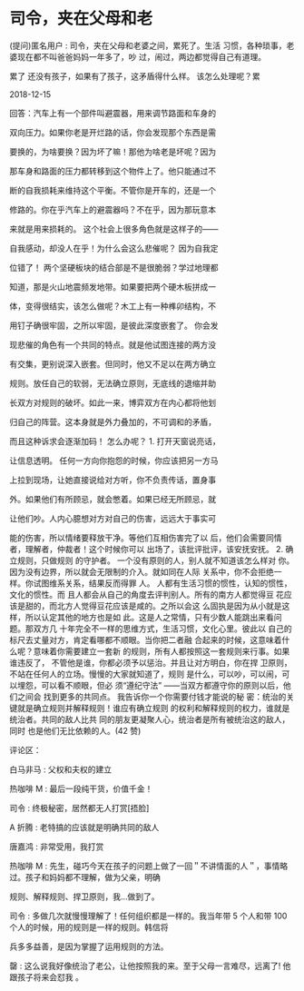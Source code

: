 # 司令，夹在父母和老

(提问)匿名用户 : 司令，夹在父母和老婆之间，累死了。生活 习惯，各种琐事，老婆现在都不叫爸爸妈妈一年多了，吵 过，闹过，两边都觉得自己有道理。

累了 还没有孩子，如果有了孩子，这矛盾得什么样。 该怎么处理呢？累

2018-12-15

回答：汽车上有一个部件叫避震器，用来调节路面和车身的

双向压力。如果你老是开烂路的话，你会发现那个东西是需

要换的，为啥要换？因为坏了嘛！那他为啥老是坏呢？因为

那车身和路面的压力都转移到这个物件上了。他只能通过不

断的自我损耗来维持这个平衡。不管你是开车的，还是一个

修路的。你在乎汽车上的避震器吗？不在乎，因为那玩意本

来就是用来损耗的。 这个社会上很多角色就是这样子的——

自我感动，却没人在乎！为什么会这么悲催呢？ 因为自我定

位错了！ 两个坚硬板块的结合部是不是很脆弱？学过地理都

知道，那是火山地震频发地带。如果要把两个硬木板拼成一

体，变得很结实，该怎么做呢？木工上有一种榫卯结构，不

用钉子确很牢固，之所以牢固，是彼此深度嵌套了。 你会发

现悲催的角色有一个共同的特点。就是他试图连接的两方没

有交集，更别说深入嵌套。但同时，他又不足以在两方确立

规则。放任自己的软弱，无法确立原则，无底线的退缩并助

长双方对规则的破坏。如此一来，博弈双方在内心都将他划

归自己的阵营。这本身就是外力叠加的，不可调和的矛盾，

而且这种诉求会逐渐加码！ 怎么办呢？ 1\. 打开天窗说亮话，

让信息透明。 任何一方向你抱怨的时候，你应该把另一方马

上拉到现场，让她直接说给对方听，你不负责传话，置身事

外。如果他们有所顾忌，就会憋着。如果已经无所顾忌，就

让他们吵。人内心臆想对方对自己的伤害，远远大于事实可

能的伤害，所以情绪要释放干净。等他们互相伤害完了以 后，他们会需要同情者，理解者，仲裁者！这个时候你可以 出场了，该批评批评，该安抚安抚。 2\. 确立规则，只做规则 的守护者。 一个没有原则的人，别人就不知道该怎么样对 你。因为没有边界，所以就会无限制的介入。就如同在人际 关系中，你不会拒绝一样。你试图维系关系，结果反而得罪 人。 人都有生活习惯的惯性，认知的惯性，文化的惯性。而 且人都会从自己的角度去评判别人。所有的南方人都觉得豆 花应该是甜的，而北方人觉得豆花应该是咸的。之所以会这 么固执是因为从小就是这样，所以认定其他的地方也是如 此。这是人之常情，只有少数人能跳出来看问题。那双方几 十年完全不一样的思维方式，生活习惯，文化心里。彼此以 自己的标尺去丈量对方，肯定看哪都不顺眼。当你把二者融 合起来的时候，这意味着什么呢？意味着你需要建立一套新 的规则，所有人都按照这一套规则来行事。如果谁违反了， 不管他是谁，你都必须予以惩治。并且让对方明白，你在捍 卫原则，不站在任何人的立场。慢慢的大家就知道了，规则 是什么，可以吵，可以闹，可以埋怨，可以看不顺眼，但必 须“遵纪守法” ——当双方都遵守你的原则以后，他们之间会 找到更多的共同点。 我告诉你一个你需要付钱才能说的秘 密：统治的关键就是确立规则并解释规则！谁应有确立规则 的权利和解释规则的权力，谁就是统治者。共同的敌人比共 同的朋友更凝聚人心，统治者是所有被统治这的敌人，同时 也是他们无比依赖的人。(42 赞)

评论区：

白马非马 : 父权和夫权的建立

热咖啡 M : 最后一段纯干货，价值千金！

司令 : 终极秘密，居然都无人打赏[捂脸]

A 折腾 : 老特搞的应该就是明确共同的敌人

唐嘉鸿 : 非常受用，我打赏

热咖啡 M : 先生，碰巧今天在孩子的问题上做了一回＂不讲情面的人＂，事情略过。孩子和妈妈都不理解，做为父亲，明确

规则、解释规则、捍卫原则，我…做到了。

司令 : 多做几次就慢慢理解了！任何组织都是一样的。我当年带 5 个人和带 100 个人的时候，用的规则是一样的规则。韩信将

兵多多益善，是因为掌握了运用规则的方法。

罄 : 这么说我好像统治了老公，让他按照我的来。至于父母一言难尽，远离了! 他跟孩子将来会怼我 。